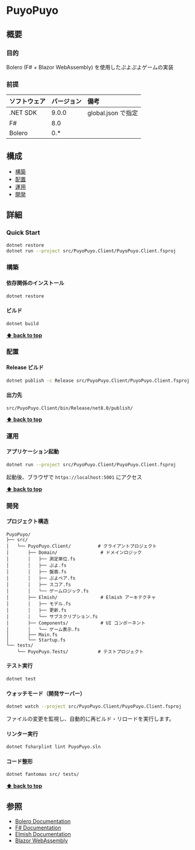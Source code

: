# PuyoPuyo

## 概要

### 目的

Bolero (F# + Blazor WebAssembly) を使用したぷよぷよゲームの実装

### 前提

| ソフトウェア | バージョン | 備考 |
| :----------- | :--------- | :--- |
| .NET SDK     | 9.0.0      | global.json で指定 |
| F#           | 8.0        |      |
| Bolero       | 0.*        |      |

## 構成

- [構築](#構築)
- [配置](#配置)
- [運用](#運用)
- [開発](#開発)

## 詳細

### Quick Start

```bash
dotnet restore
dotnet run --project src/PuyoPuyo.Client/PuyoPuyo.Client.fsproj
```

### 構築

#### 依存関係のインストール

```bash
dotnet restore
```

#### ビルド

```bash
dotnet build
```

**[⬆ back to top](#構成)**

### 配置

#### Release ビルド

```bash
dotnet publish -c Release src/PuyoPuyo.Client/PuyoPuyo.Client.fsproj
```

#### 出力先

`src/PuyoPuyo.Client/bin/Release/net8.0/publish/`

**[⬆ back to top](#構成)**

### 運用

#### アプリケーション起動

```bash
dotnet run --project src/PuyoPuyo.Client/PuyoPuyo.Client.fsproj
```

起動後、ブラウザで `https://localhost:5001` にアクセス

**[⬆ back to top](#構成)**

### 開発

#### プロジェクト構造

```
PuyoPuyo/
├── src/
│   └── PuyoPuyo.Client/          # クライアントプロジェクト
│       ├── Domain/                # ドメインロジック
│       │   ├── 測定単位.fs
│       │   ├── ぷよ.fs
│       │   ├── 盤面.fs
│       │   ├── ぷよペア.fs
│       │   ├── スコア.fs
│       │   └── ゲームロジック.fs
│       ├── Elmish/                # Elmish アーキテクチャ
│       │   ├── モデル.fs
│       │   ├── 更新.fs
│       │   └── サブスクリプション.fs
│       ├── Components/            # UI コンポーネント
│       │   └── ゲーム表示.fs
│       ├── Main.fs
│       └── Startup.fs
└── tests/
    └── PuyoPuyo.Tests/           # テストプロジェクト
```

#### テスト実行

```bash
dotnet test
```

#### ウォッチモード（開発サーバー）

```bash
dotnet watch --project src/PuyoPuyo.Client/PuyoPuyo.Client.fsproj
```

ファイルの変更を監視し、自動的に再ビルド・リロードを実行します。

#### リンター実行

```bash
dotnet fsharplint lint PuyoPuyo.sln
```

#### コード整形

```bash
dotnet fantomas src/ tests/
```

**[⬆ back to top](#構成)**

## 参照

- [Bolero Documentation](https://fsbolero.io/)
- [F# Documentation](https://learn.microsoft.com/ja-jp/dotnet/fsharp/)
- [Elmish Documentation](https://elmish.github.io/elmish/)
- [Blazor WebAssembly](https://learn.microsoft.com/ja-jp/aspnet/core/blazor/)
